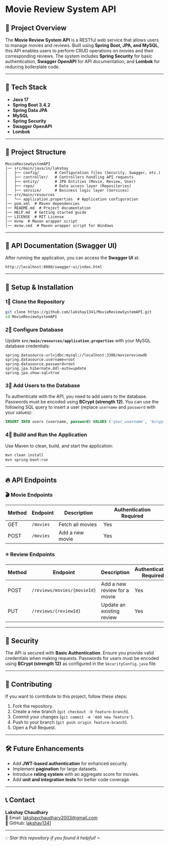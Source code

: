 # Movie Review System API

## 📌 Project Overview
The **Movie Review System API** is a RESTful web service that allows users to manage movies and reviews. Built using **Spring Boot, JPA, and MySQL**, this API enables users to perform CRUD operations on movies and their corresponding reviews. The system includes **Spring Security** for basic authentication, **Swagger OpenAPI** for API documentation, and **Lombok** for reducing boilerplate code.

---

## 🚀 Tech Stack
- **Java 17**
- **Spring Boot 3.4.2**
- **Spring Data JPA**
- **MySQL**
- **Spring Security**
- **Swagger OpenAPI**
- **Lombok**

---

## 🐂 Project Structure
```
MovieReviewSystemAPI
│── src/main/java/in/lakshay
│   ├── config/       # Configuration files (Security, Swagger, etc.)
│   ├── controller/   # Controllers handling API requests
│   ├── entity/       # JPA Entities (Movie, Review, User)
│   ├── repo/         # Data access layer (Repositories)
│   ├── service/      # Business logic layer (Services)
│── src/main/resources
│   └── application.properties  # Application configuration
│── pom.xml  # Maven dependencies
│── README.md  # Project documentation
│── HELP.md  # Getting started guide
│── LICENSE  # MIT License
│── mvnw  # Maven wrapper script
│── mvnw.cmd  # Maven wrapper script for Windows
```

---

## 🐜 API Documentation (Swagger UI)
After running the application, you can access the **Swagger UI** at:
```
http://localhost:8080/swagger-ui/index.html
```

---

## 🔧 Setup & Installation
### 1⃣ Clone the Repository
```bash
git clone https://github.com/lakshay1341/MovieReviewSystemAPI.git
cd MovieReviewSystemAPI
```

### 2⃣ Configure Database
Update **`src/main/resources/application.properties`** with your MySQL database credentials:
```properties
spring.datasource.url=jdbc:mysql://localhost:3306/moviereviewdb
spring.datasource.username=root
spring.datasource.password=root
spring.jpa.hibernate.ddl-auto=update
spring.jpa.show-sql=true
```

### 3⃣ Add Users to the Database
To authenticate with the API, you need to add users to the database. Passwords must be encoded using **BCrypt (strength 12)**. You can use the following SQL query to insert a user (replace `username` and `password` with your values):

```sql
INSERT INTO users (username, password) VALUES ('your_username', 'bcrypt_encoded_password');
```

### 4⃣ Build and Run the Application
Use Maven to clean, build, and start the application:
```bash
mvn clean install
mvn spring-boot:run
```

---

## 🔥 API Endpoints
### 🎬 Movie Endpoints
| Method | Endpoint          | Description                     | Authentication Required |
|--------|-------------------|---------------------------------|-------------------------|
| GET    | `/movies`         | Fetch all movies               | Yes                     |
| POST   | `/movies`         | Add a new movie                | Yes                     |

### ⭐ Review Endpoints
| Method | Endpoint                          | Description                     | Authentication Required |
|--------|-----------------------------------|---------------------------------|-------------------------|
| POST   | `/reviews/movies/{movieId}`       | Add a new review for a movie   | Yes                     |
| PUT    | `/reviews/{reviewId}`             | Update an existing review      | Yes                     |

---

## 🔐 Security
The API is secured with **Basic Authentication**. Ensure you provide valid credentials when making requests. Passwords for users must be encoded using **BCrypt (strength 12)** as configured in the `SecurityConfig.java` file.

---

## 🤝 Contributing
If you want to contribute to this project, follow these steps:
1. Fork the repository.
2. Create a new branch (`git checkout -b feature-branch`).
3. Commit your changes (`git commit -m 'Add new feature'`).
4. Push to your branch (`git push origin feature-branch`).
5. Open a Pull Request.

---

## 🛠️ Future Enhancements
- Add **JWT-based authentication** for enhanced security.
- Implement **pagination** for large datasets.
- Introduce **rating system** with an aggregate score for movies.
- Add **unit and integration tests** for better code coverage.

---

## 📞 Contact
**Lakshay Chaudhary**  
📧 Email: [lakshaychaudhary2003@gmail.com](mailto:lakshaychaudhary2003@gmail.com)  
💎 GitHub: [lakshay1341](https://github.com/lakshay1341)

---

💡 *Star this repository if you found it helpful!* ⭐

